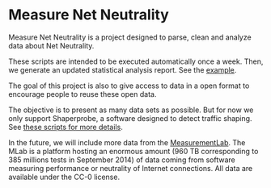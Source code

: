 
# Measure Net Neutrality

Measure Net Neutrality is a project designed to parse, clean and analyze data about Net Neutrality.

These scripts are intended to be executed automatically once a week. Then, we generate an updated statistical analysis report. See the [example](https://github.com/Framartin/MeasureNetNeutrality/tree/master/MLab/ShaperProbe/StatisticalAnalysis/example).

The goal of this project is also to give access to data in a open format to encourage people to reuse these open data.


The objective is to present as many data sets as possible. But for now we only support Shaperprobe, a software designed to detect traffic shaping.
See [these scripts for more details](https://github.com/Framartin/MeasureNetNeutrality/tree/master/MLab/ShaperProbe).

In the future, we will include more data from the [MeasurementLab](http://www.measurementlab.net/tests). The MLab is a platform hosting an enormous amount (960 TB corresponding to 385 millions tests in September 2014) of data coming from software measuring performance or neutrality of Internet connections. All data are available under the CC-0 license.

